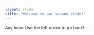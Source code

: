 ```yaml
---
layout: slide
title: "Welcome to our second slide!"
---
```

Ayy lmao
Use the left arrow to go back!
...

